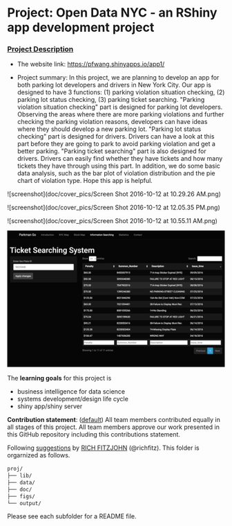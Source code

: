 # Project: Open Data NYC - an RShiny app development project
### [Project Description](doc/project2_desc.md)

+ The website link: https://pfwang.shinyapps.io/app1/
	
+ Project summary: In this project, we are planning to develop an app for both parking lot developers and drivers in New York City. Our app is designed to have 3 functions: (1) parking violation situation checking, (2) parking lot status checking, (3) parking ticket searching. "Parking violation situation checking" part is designed for parking lot developers. Observing the areas where there are more parking violations and further checking the parking violation reasons, developers can have ideas where they should develop a new parking lot. "Parking lot status checking" part is designed for drivers. Drivers can have a look at this part before they are going to park to avoid parking violation and get a better parking. "Parking ticket searching" part is also designed for drivers. Drivers can easily find whether they have tickets and how many tickets they have through using this part. In addition, we do some basic data analysis, such as the bar plot of violation distribution and the pie chart of violation type. Hope this app is helpful.


![screenshot](doc/cover_pics/Screen Shot 2016-10-12 at 10.29.26 AM.png)

![screenshot](doc/cover_pics/Screen Shot 2016-10-12 at 12.05.35 PM.png)

![screenshot](doc/cover_pics/Screen Shot 2016-10-12 at 10.55.11 AM.png)

![screenshot](doc/cover_pics/132.pic_hd.jpg)

The **learning goals** for this project is 
- business intelligence for data science
- systems development/design life cycle
- shiny app/shiny server
	
**Contribution statement**: ([default](doc/a_note_on_contributions.md)) All team members contributed equally in all stages of this project. All team members approve our work presented in this GitHub repository including this contributions statement. 

Following [suggestions](http://nicercode.github.io/blog/2013-04-05-projects/) by [RICH FITZJOHN](http://nicercode.github.io/about/#Team) (@richfitz). This folder is orgarnized as follows.

```
proj/
├── lib/
├── data/
├── doc/
├── figs/
└── output/
```

Please see each subfolder for a README file.

